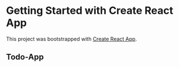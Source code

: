 # Getting Started with Create React App

This project was bootstrapped with [Create React App](https://github.com/facebook/create-react-app).

## Todo-App
